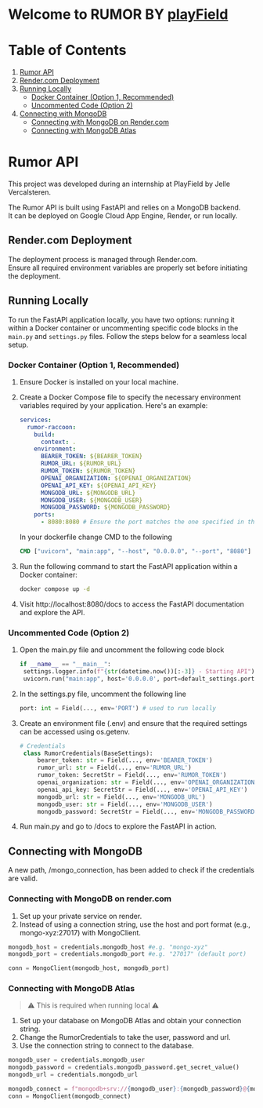 # Welcome to RUMOR BY [playField](https://playfield.be/)

# Table of Contents

1. [Rumor API](#rumor-api)
2. [Render.com Deployment](#rendercom-deployment)
3. [Running Locally](#running-locally)
   - [Docker Container (Option 1, Recommended)](#docker-container-option-1-recommended)
   - [Uncommented Code (Option 2)](#uncommented-code-option-2)
4. [Connecting with MongoDB](#connecting-with-mongodb)
   - [Connecting with MongoDB on Render.com](#connecting-with-mongodb-on-rendercom)
   - [Connecting with MongoDB Atlas](#connecting-with-mongodb-atlas)

# Rumor API

This project was developed during an internship at PlayField by Jelle Vercalsteren. 

The Rumor API is built using FastAPI and relies on a MongoDB backend.<br> It can be deployed on Google Cloud App Engine, Render, or run locally.

## Render.com Deployment

The deployment process is managed through Render.com. <br> Ensure all required environment variables are properly set before initiating the deployment.

## Running Locally

To run the FastAPI application locally, you have two options: running it within a Docker container or uncommenting specific code blocks in the `main.py` and `settings.py` files. Follow the steps below for a seamless local setup.

### Docker Container (Option 1, Recommended)

1. Ensure Docker is installed on your local machine.

2. Create a Docker Compose file to specify the necessary environment variables required by your application. Here's an example:

   ```yaml
   services:
     rumor-raccoon:
       build:
         context: .
       environment:
         BEARER_TOKEN: ${BEARER_TOKEN} 
         RUMOR_URL: ${RUMOR_URL}
         RUMOR_TOKEN: ${RUMOR_TOKEN}
         OPENAI_ORGANIZATION: ${OPENAI_ORGANIZATION}
         OPENAI_API_KEY: ${OPENAI_API_KEY}
         MONGODB_URL: ${MONGODB_URL}
         MONGODB_USER: ${MONGODB_USER}
         MONGODB_PASSWORD: ${MONGODB_PASSWORD}
       ports:
         - 8080:8080 # Ensure the port matches the one specified in the Dockerfile (port forwarding).

   ```
   In your dockerfile change CMD to the following
   ```dockerfile
   CMD ["uvicorn", "main:app", "--host", "0.0.0.0", "--port", "8080"]
   ```
   
3. Run the following command to start the FastAPI application within a Docker container:

   ```bash
   docker compose up -d
   ```
4. Visit http://localhost:8080/docs to access the FastAPI documentation and explore the API.

### Uncommented Code (Option 2)

1. Open the main.py file and uncomment the following code block
   ```python 
   if __name__ == "__main__":
    settings.logger.info(f"{str(datetime.now())[:-3]} - Starting API")
    uvicorn.run("main:app", host='0.0.0.0', port=default_settings.port)
   ```
2. In the settings.py file, uncomment the following line
   ```python 
   port: int = Field(..., env='PORT') # used to run locally
    ```

3. Create an environment file (.env) and ensure that the required settings can be accessed using os.getenv.
   ```python
   # Credentials
    class RumorCredentials(BaseSettings):
        bearer_token: str = Field(..., env='BEARER_TOKEN')
        rumor_url: str = Field(..., env='RUMOR_URL')
        rumor_token: SecretStr = Field(..., env='RUMOR_TOKEN')
        openai_organization: str = Field(..., env='OPENAI_ORGANIZATION')
        openai_api_key: SecretStr = Field(..., env='OPENAI_API_KEY')
        mongodb_url: str = Field(..., env='MONGODB_URL')
        mongodb_user: str = Field(..., env='MONGODB_USER')
        mongodb_password: SecretStr = Field(..., env='MONGODB_PASSWORD')
    ```
4. Run main.py and go to /docs to explore the FastAPI in action.

## Connecting with MongoDB
A new path, /mongo_connection, has been added to check if the credentials are valid.
### Connecting with MongoDB on render.com
1. Set up your private service on render.
2. Instead of using a connection string, use the host and port format (e.g., mongo-xyz:27017) with MongoClient.
   
```python
mongodb_host = credentials.mongodb_host #e.g. "mongo-xyz"
mongodb_port = credentials.mongodb_port #e.g. "27017" (default port)

conn = MongoClient(mongodb_host, mongodb_port)
```

### Connecting with MongoDB Atlas
> ⚠️ This is required when running local ⚠️
1. Set up your database on MongoDB Atlas and obtain your connection string.
2. Change the RumorCredentials to take the user, password and url.
3. Use the connection string to connect to the database.
```python
mongodb_user = credentials.mongodb_user
mongodb_password = credentials.mongodb_password.get_secret_value()
mongodb_url = credentials.mongodb_url

mongodb_connect = f"mongodb+srv://{mongodb_user}:{mongodb_password}@{mongodb_url}/?retryWrites=true&w=majority"
conn = MongoClient(mongodb_connect)
```

